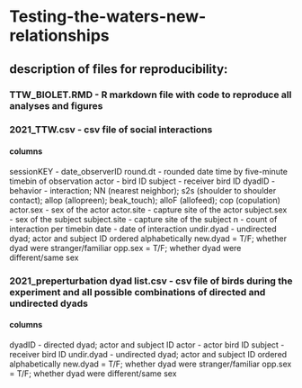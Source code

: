 # Testing-the-waters-new-relationships

## description of files for reproducibility:
### TTW_BIOLET.RMD - R markdown file with code to reproduce all analyses and figures

### 2021_TTW.csv - csv file of social interactions
#### columns 
sessionKEY - date_observerID
round.dt - rounded date time by five-minute timebin of observation
actor - bird ID
subject - receiver bird ID
dyadID - 
behavior - interaction; NN (nearest neighbor); s2s (shoulder to shoulder contact); allop (allopreen); beak_touch); alloF (allofeed); cop (copulation)
actor.sex - sex of the actor 
actor.site - capture site of the actor
subject.sex - sex of the subject 
subject.site - capture site of the subject
n - count of interaction per timebin
date - date of interaction
undir.dyad - undirected dyad; actor and subject ID ordered alphabetically
new.dyad = T/F; whether dyad were stranger/familiar
opp.sex = T/F; whether dyad were different/same sex

### 2021_preperturbation dyad list.csv - csv file of birds during the experiment and all possible combinations of directed and undirected dyads
#### columns
dyadID - directed dyad; actor and subject ID 
actor - actor bird ID 
subject - receiver bird ID
undir.dyad - undirected dyad; actor and subject ID ordered alphabetically
new.dyad = T/F; whether dyad were stranger/familiar
opp.sex = T/F; whether dyad were different/same sex


